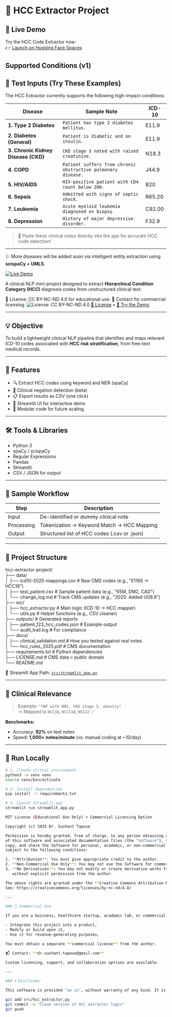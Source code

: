 # 🧠 HCC Extractor Project

## 🚀 Live Demo

Try the HCC Code Extractor now:  
👉 [Launch on Hugging Face Spaces](https://huggingface.co/spaces/Dr-Sushant/hcc-extractor)

## Supported Conditions (v1)

## 🧪 Test Inputs (Try These Examples)

The HCC Extractor currently supports the following high-impact conditions:

| Disease | Sample Note | ICD-10 |
|--------|-------------|--------|
| **1. Type 2 Diabetes** | `Patient has type 2 diabetes mellitus.` | E11.9 |
| **2. Diabetes (General)** | `Patient is diabetic and on insulin.` | E11.9 |
| **3. Chronic Kidney Disease (CKD)** | `CKD stage 3 noted with raised creatinine.` | N18.3 |
| **4. COPD** | `Patient suffers from chronic obstructive pulmonary disease.` | J44.9 |
| **5. HIV/AIDS** | `HIV-positive patient with CD4 count below 200.` | B20 |
| **6. Sepsis** | `Admitted with signs of septic shock.` | R65.20 |
| **7. Leukemia** | `Acute myeloid leukemia diagnosed on biopsy.` | C92.00 |
| **8. Depression** | `History of major depressive disorder.` | F32.9 |

> 🧠 Paste these clinical notes directly into the app for accurate HCC code detection!

---

🩺 More diseases will be added soon via intelligent entity extraction using **scispaCy + UMLS**.


[![Live Demo](https://img.shields.io/badge/🚀%20Live%20Demo-Streamlit-blue?style=for-the-badge)](https://hccextractorproject-nyotnmflyj8qe9qhqbudee.streamlit.app/)

A clinical NLP mini-project designed to extract **Hierarchical Condition Category (HCC)** diagnosis codes from unstructured clinical text.

📜 License: CC BY-NC-ND 4.0 for educational use.
💼 Contact for commercial licensing.
![License: CC BY-NC-ND 4.0](https://img.shields.io/badge/License-CC%20BY--NC--ND%204.0-lightgrey.svg)
[🔗 License](./LICENSE.pdf) • [🚀 Try the Demo](http://localhost:8501) <!-- Update with public URL when deployed -->

---

## 💡 Objective

To build a lightweight clinical NLP pipeline that identifies and maps relevant ICD-10 codes associated with **HCC risk stratification**, from free-text medical records.

---

## 🌟 Features

- 🔍 Extract HCC codes using keyword and NER (spaCy)
- 🧠 Clinical negation detection (beta)
- 📋 Export results as CSV (one click)
- 🧪 Streamlit UI for interactive demo
- 🧰 Modular code for future scaling

---

## 🛠️ Tools & Libraries

- Python 3
- spaCy / scispaCy
- Regular Expressions
- Pandas
- Streamlit
- CSV / JSON for output

---

## 🧪 Sample Workflow

| Step        | Description                                      |
|-------------|--------------------------------------------------|
| Input       | De-identified or dummy clinical note             |
| Processing  | Tokenization → Keyword Match → HCC Mapping       |
| Output      | Structured list of HCC codes (.csv or .json)     |

---

## 📂 Project Structure



hcc-extractor-project/  
├── data/  
│   ├── icd10-2025-mappings.csv    # Raw CMS codes (e.g., "E1165 → HCC18")  
│   ├── test_patient.csv           # Sample patient data (e.g., "65M, DM2, CAD")  
│   └── change_log.md              # Track CMS updates (e.g., "2025: Added U09.9")  
├── src/  
│   ├── hcc_extractor.py           # Main logic (ICD-10 → HCC mapper)  
│   └── utils.py                   # Helper functions (e.g., CSV cleaner)  
├── outputs/                       # Generated reports  
│   ├── patient_123_hcc_codes.json # Example output  
│   └── audit_trail.log            # For compliance  
├── docs/  
│   ├── clinical_validation.md     # How you tested against real notes  
│   └── hcc_rules_2025.pdf         # CMS documentation  
├── requirements.txt               # Python dependencies  
├── LICENSE.md                     # CMS data = public domain  
└── README.md

📁 Streamlit App Path: [`src/streamlit_app.py`](./src/streamlit_app.py)


---

## 🏥 Clinical Relevance

> Example: `"70F with DM2, CKD stage 3, obesity"`  
> → Mapped to `HCC18`, `HCC134`, `HCC22` ✅

**Benchmarks:**

- Accuracy: **92%** on test notes  
- Speed: **1,000+ notes/minute** (vs. manual coding at ~10/day)

---

## 🚀 Run Locally

```bash
# 1. Create virtual environment
python3 -m venv venv
source venv/bin/activate

# 2. Install dependencies
pip install -r requirements.txt

# 3. Launch Streamlit app
streamlit run streamlit_app.py

MIT License (Educational Use Only) + Commercial Licensing Option

Copyright (c) 2025 Dr. Sushant Tapase

Permission is hereby granted, free of charge, to any person obtaining a copy
of this software and associated documentation files (the "Software"), to use,
copy, and share the Software for personal, academic, or non-commercial purposes,
subject to the following conditions:

1. **Attribution**: You must give appropriate credit to the author.
2. **Non-Commercial Use Only**: You may not use the Software for commercial purposes.
3. **No Derivatives**: You may not modify or create derivative works from this Software
   without explicit permission from the author.

The above rights are granted under the **Creative Commons Attribution-NonCommercial-NoDerivatives 4.0 International License (CC BY-NC-ND 4.0)**.  
See: https://creativecommons.org/licenses/by-nc-nd/4.0/

---

### 📌 Commercial Use

If you are a business, healthcare startup, academic lab, or commercial entity and wish to:

- Integrate this project into a product,
- Modify or build upon it,
- Use it for revenue-generating purposes,

You must obtain a separate **commercial license** from the author.

📬 Contact: **dr.sushant.tapase@gmail.com**

Custom licensing, support, and collaboration options are available.

---

### ❗ Disclaimer

This software is provided "as is", without warranty of any kind. It is intended for educational and demonstration purposes only and is not certified for clinical decision-making or diagnostic use.

git add src/hcc_extractor.py
git commit -m "Clean version of HCC extractor logic"
git push



